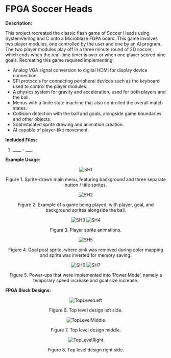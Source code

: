 # FPGA Soccer Heads

**Description:**

This project recreated the classic flash game of Soccer Heads using SystemVerilog and C onto a Microblaze FGPA board. This game involves two player modules, one controlled by the user and one by an AI program. 
The two player modules play off in a three minute round of 2D soccer, which ends when the real-time timer is over or when one player scored nine goals. Recreating this game required implementing: 

* Analog VGA signal conversion to digital HDMI for display device connection.
* SPI protocols for connecting peripheral devices such as the keyboard used to control the player modules.
* A physics system for gravity and acceleration, used for both players and the ball.
* Menus with a finite state machine that also controlled the overall match states.
* Collision detection with the ball and goals, alongside game boundaries and other objects.
* Sophisticated sprite drawing and animation creation.
* AI capable of player-like movement.

**Included Files:**

1. ____ - ___.

**Example Usage:**

<p align="center">
  <img src="https://github.com/user-attachments/assets/04bbda36-5b07-4410-9a90-c6e6cefdf13e" alt="SH1"> 
</p>

<p align="center">  
  Figure 1. Sprite-drawn main menu, featuring background and three separate button / title sprites.
</p>

<p align="center">
  <img src="https://github.com/user-attachments/assets/d80842f3-149a-4fe9-91f1-2fc83a2092749" alt="SH2"> 
</p>

<p align="center">  
  Figure 2. Example of a game being played, with player, goal, and background sprites alongside the ball.
</p>

<p align="center">
  <img src="https://github.com/user-attachments/assets/c5541b6e-40c3-4d84-be44-0947ad72a6ae" alt="SH3"> 
  <img src="https://github.com/user-attachments/assets/35829eb3-0dc9-4c0d-bf67-49daec986bf1" alt="SH4"> 
</p>

<p align="center">  
  Figure 3. Player sprite animations.
</p>

<p align="center">
  <img src="https://github.com/user-attachments/assets/9a00e734-dec6-42df-9110-d580e5fd59fc" alt="SH5"> 
</p>

<p align="center">  
  Figure 4. Goal post sprite, where pink was removed during color mapping and sprite was inverted for memory saving.
</p>

<p align="center">
  <img src="https://github.com/user-attachments/assets/f5675313-92cf-4874-9364-8a07df430baa" alt="SH6"> 
  <img src="https://github.com/user-attachments/assets/835047fc-b6da-45eb-9719-b358676e6c78" alt="SH7"> 
</p>

<p align="center">  
  Figure 5. Power-ups that were implemented into ‘Power Mode’, namely a temporary speed increase and goal size increase.
</p>

**FPGA Block Designs:**

<p align="center">
  <img src="https://github.com/user-attachments/assets/9b220716-2b3e-4145-8312-4b73530d2de9" alt="TopLevelLeft"> 
</p>

<p align="center">  
  Figure 6. Top level design left side.
</p>

<p align="center">
  <img src="https://github.com/user-attachments/assets/083c600f-1ab3-45bc-86c9-7cb9778eb19f" alt="TopLevelMiddle">
</p>

<p align="center">
  Figure 7. Top level design middle.
</p>

<p align="center">
  <img src="https://github.com/user-attachments/assets/747cc01b-b5b5-4547-8b86-ba8d3daaa4c0" alt="TopLevelRight">
</p>

<p align="center">
  Figure 8. Top level design right side.
</p>
